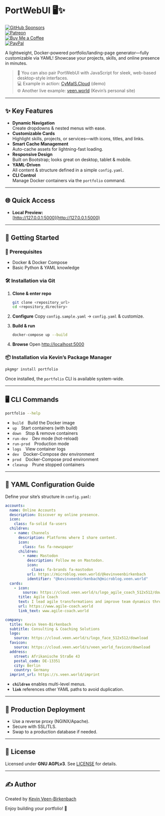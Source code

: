 # PortWebUI 🖥️✨

[![GitHub Sponsors](https://img.shields.io/badge/Sponsor-GitHub%20Sponsors-blue?logo=github)](https://github.com/sponsors/kevinveenbirkenbach)  
[![Patreon](https://img.shields.io/badge/Support-Patreon-orange?logo=patreon)](https://www.patreon.com/c/kevinveenbirkenbach)  
[![Buy Me a Coffee](https://img.shields.io/badge/Buy%20me%20a%20Coffee-Funding-yellow?logo=buymeacoffee)](https://buymeacoffee.com/kevinveenbirkenbach)  
[![PayPal](https://img.shields.io/badge/Donate-PayPal-blue?logo=paypal)](https://s.veen.world/paypaldonate)

A lightweight, Docker-powered portfolio/landing-page generator—fully customizable via YAML! Showcase your projects, skills, and online presence in minutes.  

> 🚀 You can also pair PortWebUI with JavaScript for sleek, web-based desktop-style interfaces.  
> 💻 Example in action: [CyMaIS.Cloud](https://cymais.cloud/) (demo)  
> 🌐 Another live example: [veen.world](https://www.veen.world/) (Kevin’s personal site)

---

## ✨ Key Features

- **Dynamic Navigation**  
  Create dropdowns & nested menus with ease.  
- **Customizable Cards**  
  Highlight skills, projects, or services—with icons, titles, and links.  
- **Smart Cache Management**  
  Auto-cache assets for lightning-fast loading.  
- **Responsive Design**  
  Built on Bootstrap; looks great on desktop, tablet & mobile.  
- **YAML-Driven**  
  All content & structure defined in a simple `config.yaml`.  
- **CLI Control**  
  Manage Docker containers via the `portfolio` command.

---

## 🌐 Quick Access

- **Local Preview:**  
  [http://127.0.0.1:5000](http://127.0.0.1:5000)

---

## 🏁 Getting Started

### 🔧 Prerequisites

- Docker & Docker Compose  
- Basic Python & YAML knowledge  

### 🛠️ Installation via Git

1. **Clone & enter repo**  
   ```bash
   git clone <repository_url>
   cd <repository_directory>
   ```

2. **Configure**
   Copy `config.sample.yaml` → `config.yaml` & customize.
3. **Build & run**

   ```bash
   docker-compose up --build
   ```
4. **Browse**
   Open [http://localhost:5000](http://localhost:5000)

### 📦 Installation via Kevin’s Package Manager

```bash
pkgmgr install portfolio
```

Once installed, the `portfolio` CLI is available system-wide.

---

## 🖥️ CLI Commands

```bash
portfolio --help
```

* `build` Build the Docker image
* `up` Start containers (with build)
* `down` Stop & remove containers
* `run-dev` Dev mode (hot-reload)
* `run-prod` Production mode
* `logs` View container logs
* `dev` Docker-Compose dev environment
* `prod` Docker-Compose prod environment
* `cleanup` Prune stopped containers

---

## 🔧 YAML Configuration Guide

Define your site’s structure in `config.yaml`:

```yaml
accounts:
  name: Online Accounts
  description: Discover my online presence.
  icon:
    class: fa-solid fa-users
  children:
    - name: Channels
      description: Platforms where I share content.
      icon:
        class: fas fa-newspaper
      children:
        - name: Mastodon
          description: Follow me on Mastodon.
          icon:
            class: fa-brands fa-mastodon
          url: https://microblog.veen.world/@kevinveenbirkenbach
          identifier: "@kevinveenbirkenbach@microblog.veen.world"
  cards:
    - icon:
        source: https://cloud.veen.world/s/logo_agile_coach_512x512/download
      title: Agile Coach
      text: I lead agile transformations and improve team dynamics through Scrum and Agile Coaching.
      url: https://www.agile-coach.world
      link_text: www.agile-coach.world

company:
  title: Kevin Veen-Birkenbach
  subtitle: Consulting & Coaching Solutions
  logo:
    source: https://cloud.veen.world/s/logo_face_512x512/download
  favicon:
    source: https://cloud.veen.world/s/veen_world_favicon/download
  address:
    street: Afrikanische Straße 43
    postal_code: DE-13351
    city: Berlin
    country: Germany
  imprint_url: https://s.veen.world/imprint
```

* **`children`** enables multi-level menus.
* **`link`** references other YAML paths to avoid duplication.

---

## 🚢 Production Deployment

* Use a reverse proxy (NGINX/Apache).
* Secure with SSL/TLS.
* Swap to a production database if needed.

---

## 📜 License

Licensed under **GNU AGPLv3**. See [LICENSE](./LICENSE) for details.

---

## ✍️ Author

Created by [Kevin Veen-Birkenbach](https://www.veen.world/)

Enjoy building your portfolio! 🌟
